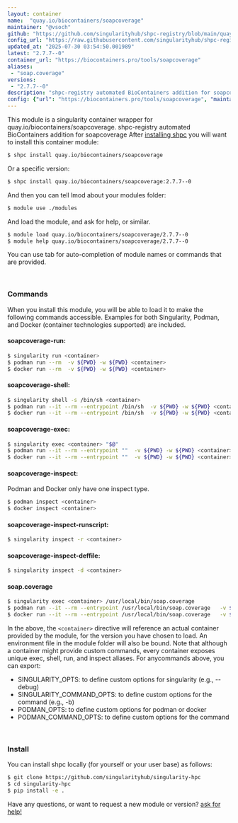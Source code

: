 ```yaml
---
layout: container
name:  "quay.io/biocontainers/soapcoverage"
maintainer: "@vsoch"
github: "https://github.com/singularityhub/shpc-registry/blob/main/quay.io/biocontainers/soapcoverage/container.yaml"
config_url: "https://raw.githubusercontent.com/singularityhub/shpc-registry/main/quay.io/biocontainers/soapcoverage/container.yaml"
updated_at: "2025-07-30 03:54:50.001989"
latest: "2.7.7--0"
container_url: "https://biocontainers.pro/tools/soapcoverage"
aliases:
 - "soap.coverage"
versions:
 - "2.7.7--0"
description: "shpc-registry automated BioContainers addition for soapcoverage"
config: {"url": "https://biocontainers.pro/tools/soapcoverage", "maintainer": "@vsoch", "description": "shpc-registry automated BioContainers addition for soapcoverage", "latest": {"2.7.7--0": "sha256:2e0b6d5a11c7db8fa877d9fc855aea379e5ae59596b6ace6273f19afccb82638"}, "tags": {"2.7.7--0": "sha256:2e0b6d5a11c7db8fa877d9fc855aea379e5ae59596b6ace6273f19afccb82638"}, "docker": "quay.io/biocontainers/soapcoverage", "aliases": {"soap.coverage": "/usr/local/bin/soap.coverage"}}
---
```


This module is a singularity container wrapper for quay.io/biocontainers/soapcoverage.
shpc-registry automated BioContainers addition for soapcoverage
After [installing shpc](#install) you will want to install this container module:


```bash
$ shpc install quay.io/biocontainers/soapcoverage
```

Or a specific version:

```bash
$ shpc install quay.io/biocontainers/soapcoverage:2.7.7--0
```

And then you can tell lmod about your modules folder:

```bash
$ module use ./modules
```

And load the module, and ask for help, or similar.

```bash
$ module load quay.io/biocontainers/soapcoverage/2.7.7--0
$ module help quay.io/biocontainers/soapcoverage/2.7.7--0
```

You can use tab for auto-completion of module names or commands that are provided.

<br>

### Commands

When you install this module, you will be able to load it to make the following commands accessible.
Examples for both Singularity, Podman, and Docker (container technologies supported) are included.

#### soapcoverage-run:

```bash
$ singularity run <container>
$ podman run --rm  -v ${PWD} -w ${PWD} <container>
$ docker run --rm  -v ${PWD} -w ${PWD} <container>
```

#### soapcoverage-shell:

```bash
$ singularity shell -s /bin/sh <container>
$ podman run --it --rm --entrypoint /bin/sh  -v ${PWD} -w ${PWD} <container>
$ docker run --it --rm --entrypoint /bin/sh  -v ${PWD} -w ${PWD} <container>
```

#### soapcoverage-exec:

```bash
$ singularity exec <container> "$@"
$ podman run --it --rm --entrypoint ""  -v ${PWD} -w ${PWD} <container> "$@"
$ docker run --it --rm --entrypoint ""  -v ${PWD} -w ${PWD} <container> "$@"
```

#### soapcoverage-inspect:

Podman and Docker only have one inspect type.

```bash
$ podman inspect <container>
$ docker inspect <container>
```

#### soapcoverage-inspect-runscript:

```bash
$ singularity inspect -r <container>
```

#### soapcoverage-inspect-deffile:

```bash
$ singularity inspect -d <container>
```


#### soap.coverage

```bash
$ singularity exec <container> /usr/local/bin/soap.coverage
$ podman run --it --rm --entrypoint /usr/local/bin/soap.coverage   -v ${PWD} -w ${PWD} <container> -c " $@"
$ docker run --it --rm --entrypoint /usr/local/bin/soap.coverage   -v ${PWD} -w ${PWD} <container> -c " $@"
```



In the above, the `<container>` directive will reference an actual container provided
by the module, for the version you have chosen to load. An environment file in the
module folder will also be bound. Note that although a container
might provide custom commands, every container exposes unique exec, shell, run, and
inspect aliases. For anycommands above, you can export:

 - SINGULARITY_OPTS: to define custom options for singularity (e.g., --debug)
 - SINGULARITY_COMMAND_OPTS: to define custom options for the command (e.g., -b)
 - PODMAN_OPTS: to define custom options for podman or docker
 - PODMAN_COMMAND_OPTS: to define custom options for the command

<br>

### Install

You can install shpc locally (for yourself or your user base) as follows:

```bash
$ git clone https://github.com/singularityhub/singularity-hpc
$ cd singularity-hpc
$ pip install -e .
```

Have any questions, or want to request a new module or version? [ask for help!](https://github.com/singularityhub/singularity-hpc/issues)